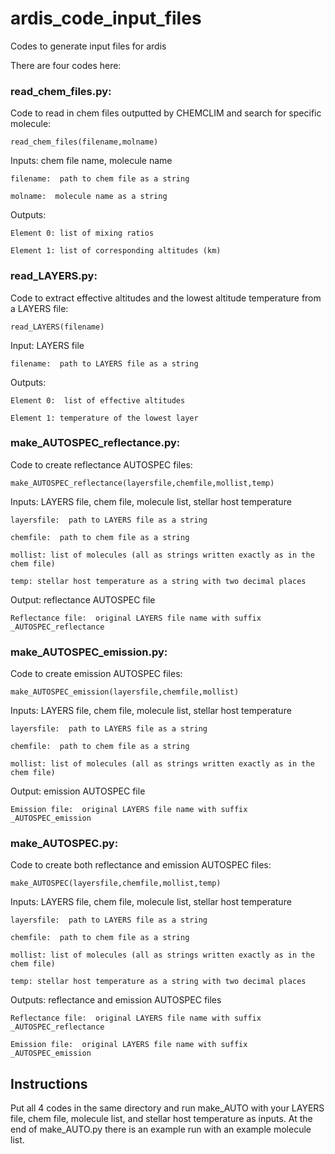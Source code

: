 # ardis_code_input_files
Codes to generate input files for ardis


There are four codes here:

### read_chem_files.py:

Code to read in chem files outputted by CHEMCLIM and search for specific molecule: 

    read_chem_files(filename,molname) 
    
Inputs: chem file name, molecule name

    filename:  path to chem file as a string 
    
    molname:  molecule name as a string     
    
Outputs: 

    Element 0: list of mixing ratios
    
    Element 1: list of corresponding altitudes (km)
    
    
### read_LAYERS.py:
Code to extract effective altitudes and the lowest altitude temperature from a LAYERS file:

    read_LAYERS(filename)   
    
Input:  LAYERS file

    filename:  path to LAYERS file as a string 
    
Outputs:

    Element 0:  list of effective altitudes
    
    Element 1: temperature of the lowest layer
    
### make_AUTOSPEC_reflectance.py:
Code to create reflectance AUTOSPEC files:

    make_AUTOSPEC_reflectance(layersfile,chemfile,mollist,temp)
    
Inputs: LAYERS file, chem file, molecule list, stellar host temperature

    layersfile:  path to LAYERS file as a string
    
    chemfile:  path to chem file as a string
    
    mollist: list of molecules (all as strings written exactly as in the chem file)
    
    temp: stellar host temperature as a string with two decimal places
    
Output: reflectance AUTOSPEC file

    Reflectance file:  original LAYERS file name with suffix _AUTOSPEC_reflectance
    
### make_AUTOSPEC_emission.py:
Code to create emission AUTOSPEC files:

    make_AUTOSPEC_emission(layersfile,chemfile,mollist)
    
Inputs: LAYERS file, chem file, molecule list, stellar host temperature

    layersfile:  path to LAYERS file as a string
    
    chemfile:  path to chem file as a string
    
    mollist: list of molecules (all as strings written exactly as in the chem file)
    
Output: emission AUTOSPEC file

    Emission file:  original LAYERS file name with suffix _AUTOSPEC_emission

### make_AUTOSPEC.py:
Code to create both reflectance and emission AUTOSPEC files:

    make_AUTOSPEC(layersfile,chemfile,mollist,temp)
    
Inputs: LAYERS file, chem file, molecule list, stellar host temperature

    layersfile:  path to LAYERS file as a string
    
    chemfile:  path to chem file as a string
    
    mollist: list of molecules (all as strings written exactly as in the chem file)
    
    temp: stellar host temperature as a string with two decimal places
    
Outputs: reflectance and emission AUTOSPEC files

    Reflectance file:  original LAYERS file name with suffix _AUTOSPEC_reflectance
    
    Emission file:  original LAYERS file name with suffix _AUTOSPEC_emission  
    
    
## Instructions
Put all 4 codes in the same directory and run make_AUTO with your LAYERS file, chem file, molecule list, and stellar host temperature as inputs.  At the end of make_AUTO.py there is an example run with an example molecule list.
    
    
    
